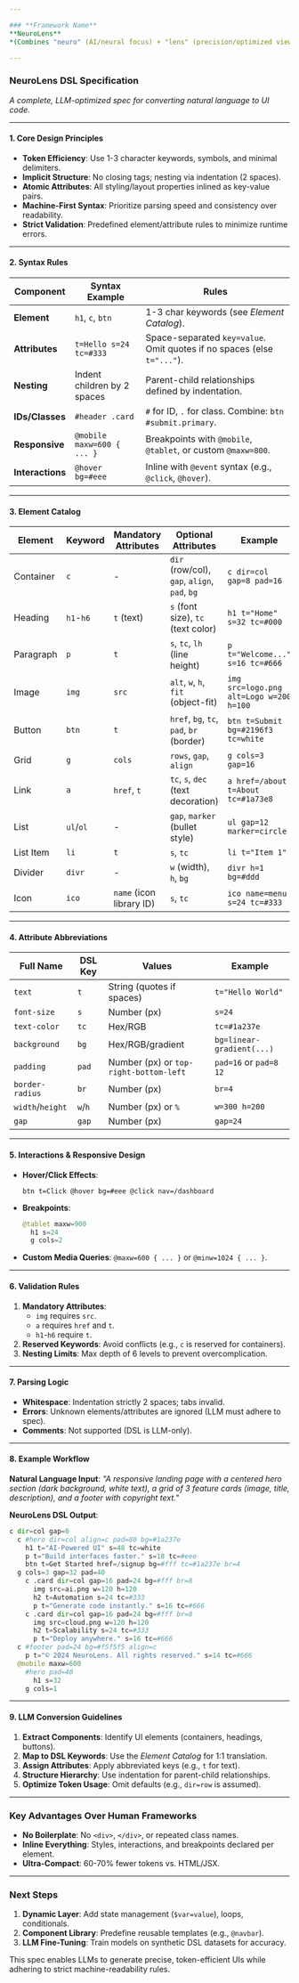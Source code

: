 ```yaml
---

### **Framework Name**
**NeuroLens**
*(Combines "neuro" (AI/neural focus) + "lens" (precision/optimized view), emphasizing LLM-driven UI synthesis.)*

---
```


### **NeuroLens DSL Specification**
*A complete, LLM-optimized spec for converting natural language to UI code.*

---

#### **1. Core Design Principles**
- **Token Efficiency**: Use 1-3 character keywords, symbols, and minimal delimiters.
- **Implicit Structure**: No closing tags; nesting via indentation (2 spaces).
- **Atomic Attributes**: All styling/layout properties inlined as key-value pairs.
- **Machine-First Syntax**: Prioritize parsing speed and consistency over readability.
- **Strict Validation**: Predefined element/attribute rules to minimize runtime errors.

---

#### **2. Syntax Rules**

| Component          | Syntax Example               | Rules                                                                 |
|--------------------|------------------------------|-----------------------------------------------------------------------|
| **Element**        | `h1`, `c`, `btn`             | 1-3 char keywords (see *Element Catalog*).                           |
| **Attributes**     | `t=Hello s=24 tc=#333`       | Space-separated `key=value`. Omit quotes if no spaces (else `t="..."`). |
| **Nesting**        | Indent children by 2 spaces  | Parent-child relationships defined by indentation.                   |
| **IDs/Classes**    | `#header .card`              | `#` for ID, `.` for class. Combine: `btn #submit.primary`.           |
| **Responsive**     | `@mobile maxw=600 { ... }`   | Breakpoints with `@mobile`, `@tablet`, or custom `@maxw=800`.        |
| **Interactions**   | `@hover bg=#eee`             | Inline with `@event` syntax (e.g., `@click`, `@hover`).              |

---

#### **3. Element Catalog**
| Element    | Keyword | Mandatory Attributes         | Optional Attributes                          | Example                                  |
|------------|---------|-------------------------------|----------------------------------------------|------------------------------------------|
| Container  | `c`     | -                             | `dir` (row/col), `gap`, `align`, `pad`, `bg` | `c dir=col gap=8 pad=16`                |
| Heading    | `h1`-`h6` | `t` (text)                  | `s` (font size), `tc` (text color)           | `h1 t="Home" s=32 tc=#000`              |
| Paragraph  | `p`      | `t`                          | `s`, `tc`, `lh` (line height)                | `p t="Welcome..." s=16 tc=#666`         |
| Image      | `img`    | `src`                        | `alt`, `w`, `h`, `fit` (object-fit)          | `img src=logo.png alt=Logo w=200 h=100` |
| Button     | `btn`    | `t`                          | `href`, `bg`, `tc`, `pad`, `br` (border)     | `btn t=Submit bg=#2196f3 tc=white`      |
| Grid       | `g`      | `cols`                       | `rows`, `gap`, `align`                       | `g cols=3 gap=16`                       |
| Link       | `a`      | `href`, `t`                  | `tc`, `s`, `dec` (text decoration)           | `a href=/about t=About tc=#1a73e8`      |
| List       | `ul`/`ol`| -                             | `gap`, `marker` (bullet style)               | `ul gap=12 marker=circle`               |
| List Item  | `li`     | `t`                          | `s`, `tc`                                    | `li t="Item 1"`                         |
| Divider    | `divr`   | -                             | `w` (width), `h`, `bg`                       | `divr h=1 bg=#ddd`                      |
| Icon       | `ico`    | `name` (icon library ID)      | `s`, `tc`                                    | `ico name=menu s=24 tc=#333`            |

---

#### **4. Attribute Abbreviations**
| Full Name          | DSL Key | Values                         | Example               |
|--------------------|---------|--------------------------------|-----------------------|
| `text`             | `t`     | String (quotes if spaces)      | `t="Hello World"`     |
| `font-size`        | `s`     | Number (px)                    | `s=24`               |
| `text-color`       | `tc`    | Hex/RGB                        | `tc=#1a237e`         |
| `background`       | `bg`    | Hex/RGB/gradient               | `bg=linear-gradient(...)` |
| `padding`          | `pad`   | Number (px) or `top-right-bottom-left` | `pad=16` or `pad=8 12` |
| `border-radius`    | `br`    | Number (px)                    | `br=4`               |
| `width`/`height`   | `w`/`h` | Number (px) or `%`             | `w=300 h=200`        |
| `gap`              | `gap`   | Number (px)                    | `gap=24`             |

---

#### **5. Interactions & Responsive Design**
- **Hover/Click Effects**:
  ```
  btn t=Click @hover bg=#eee @click nav=/dashboard
  ```
- **Breakpoints**:
  ```python
  @tablet maxw=900
    h1 s=24
    g cols=2
  ```
- **Custom Media Queries**:
  `@maxw=600 { ... }` or `@minw=1024 { ... }`.

---

#### **6. Validation Rules**
1. **Mandatory Attributes**:
   - `img` requires `src`.
   - `a` requires `href` and `t`.
   - `h1`-`h6` require `t`.
2. **Reserved Keywords**: Avoid conflicts (e.g., `c` is reserved for containers).
3. **Nesting Limits**: Max depth of 6 levels to prevent overcomplication.

---

#### **7. Parsing Logic**
- **Whitespace**: Indentation strictly 2 spaces; tabs invalid.
- **Errors**: Unknown elements/attributes are ignored (LLM must adhere to spec).
- **Comments**: Not supported (DSL is LLM-only).

---

#### **8. Example Workflow**

**Natural Language Input**:
*"A responsive landing page with a centered hero section (dark background, white text), a grid of 3 feature cards (image, title, description), and a footer with copyright text."*

**NeuroLens DSL Output**:
```python
c dir=col gap=0
  c #hero dir=col align=c pad=80 bg=#1a237e
    h1 t="AI-Powered UI" s=48 tc=white
    p t="Build interfaces faster." s=18 tc=#eee
    btn t=Get Started href=/signup bg=#fff tc=#1a237e br=4
  g cols=3 gap=32 pad=40
    c .card dir=col gap=16 pad=24 bg=#fff br=8
      img src=ai.png w=120 h=120
      h2 t=Automation s=24 tc=#333
      p t="Generate code instantly." s=16 tc=#666
    c .card dir=col gap=16 pad=24 bg=#fff br=8
      img src=cloud.png w=120 h=120
      h2 t=Scalability s=24 tc=#333
      p t="Deploy anywhere." s=16 tc=#666
  c #footer pad=24 bg=#f5f5f5 align=c
    p t="© 2024 NeuroLens. All rights reserved." s=14 tc=#666
  @mobile maxw=600
    #hero pad=40
      h1 s=32
    g cols=1
```

---

#### **9. LLM Conversion Guidelines**
1. **Extract Components**: Identify UI elements (containers, headings, buttons).
2. **Map to DSL Keywords**: Use the *Element Catalog* for 1:1 translation.
3. **Assign Attributes**: Apply abbreviated keys (e.g., `t` for text).
4. **Structure Hierarchy**: Use indentation for parent-child relationships.
5. **Optimize Token Usage**: Omit defaults (e.g., `dir=row` is assumed).

---

### **Key Advantages Over Human Frameworks**
- **No Boilerplate**: No `<div>`, `</div>`, or repeated class names.
- **Inline Everything**: Styles, interactions, and breakpoints declared per element.
- **Ultra-Compact**: 60-70% fewer tokens vs. HTML/JSX.

---

### **Next Steps**
1. **Dynamic Layer**: Add state management (`$var=value`), loops, conditionals.
2. **Component Library**: Predefine reusable templates (e.g., `@navbar`).
3. **LLM Fine-Tuning**: Train models on synthetic DSL datasets for accuracy.

This spec enables LLMs to generate precise, token-efficient UIs while adhering to strict machine-readability rules.